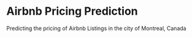 # Airbnb Pricing Prediction
 Predicting the pricing of Airbnb Listings in the city of Montreal, Canada
